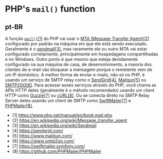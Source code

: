 # PHP's `mail()` function

## pt-BR

A função [`mail()`[1]](https://www.php.net/manual/en/book.mail.php) do PHP vai usar o [MTA (Message Transfer Agent)[2]](https://en.wikipedia.org/wiki/Message_transfer_agent) configurado por padrão na máquina em que ele está sendo executado.
Geralmente é o [sendmail[3]](https://en.wikipedia.org/wiki/Sendmail), mas raramente ele ou outro MTA vai estar configurado corretamente, principalmente em hospedagens compartilhadas e no Windows.
Outro ponto é que mesmo que esteja devidamente configurado na sua máquina de casa, de desenvolvimento, a maioria dos clientes de e-mail vão bloquear a mensagem porque o remetente vem de um IP doméstico.
A melhor forma de enviar e-mails, não só no PHP, é usando um serviço de SMTP relay como o [SendGrid[4]](https://sendgrid.com/), [Mailgun[5]](https://www.mailgun.com/) ou [SMTP2GO[6]](https://www.smtp2go.com/).
Para acessar esses serviços através do PHP, você chama as APIs HTTP deles (geralmente é o método recomendado) usando um client HTTP como [Guzzle[7]](http://docs.guzzlephp.org/en/stable/) ou [cURL[8]](https://www.php.net/manual/en/book.curl.php).
Ou se conecta direto no SMTP Relay Server deles usando um client de SMTP como [SwiftMailer[7]](https://swiftmailer.symfony.com/) e [PHPMailer[8]](https://github.com/PHPMailer/PHPMailer).

- [1] https://www.php.net/manual/en/book.mail.php
- [2] https://en.wikipedia.org/wiki/Message_transfer_agent
- [3] https://en.wikipedia.org/wiki/Sendmail
- [4] https://sendgrid.com/
- [5] https://www.mailgun.com/
- [6] https://www.smtp2go.com/
- [7] https://swiftmailer.symfony.com/
- [8] https://github.com/PHPMailer/PHPMailer
